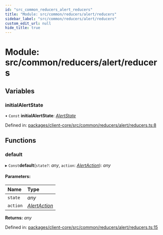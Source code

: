 ```yaml
---
id: "src_common_reducers_alert_reducers"
title: "Module: src/common/reducers/alert/reducers"
sidebar_label: "src/common/reducers/alert/reducers"
custom_edit_url: null
hide_title: true
---
```


# Module: src/common/reducers/alert/reducers

## Variables

### initialAlertState

• `Const` **initialAlertState**: [*AlertState*](../interfaces/src_common_reducers_alert_actions.alertstate.md)

Defined in: [packages/client-core/src/common/reducers/alert/reducers.ts:8](https://github.com/xr3ngine/xr3ngine/blob/2d83606b6/packages/client-core/src/common/reducers/alert/reducers.ts#L8)

## Functions

### default

▸ `Const`**default**(`state?`: *any*, `action`: [*AlertAction*](../interfaces/src_common_reducers_alert_actions.alertaction.md)): *any*

#### Parameters:

| Name | Type |
| :------ | :------ |
| `state` | *any* |
| `action` | [*AlertAction*](../interfaces/src_common_reducers_alert_actions.alertaction.md) |

**Returns:** *any*

Defined in: [packages/client-core/src/common/reducers/alert/reducers.ts:15](https://github.com/xr3ngine/xr3ngine/blob/2d83606b6/packages/client-core/src/common/reducers/alert/reducers.ts#L15)
